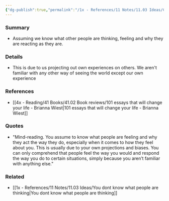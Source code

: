```yaml
---
{"dg-publish":true,"permalink":"/1x - References/11 Notes/11.03 Ideas/Cognitive bias - Mind-reading/","title":"Cognitive bias - Mind-reading","created":"2022-11-14T21:33:34.000+03:00","updated":"2024-02-14T20:18:34.337+03:00"}
---
```



### Summary
- Assuming we know what other people are thinking, feeling and why they are reacting as they are.

### Details
- This is due to us projecting out own experiences on others. We aren't familiar with any other way of seeing the world except our own experience

### References
- [[4x - Reading/41 Books/41.02 Book reviews/101 essays that will change your life - Brianna Wiest\|101 essays that will change your life - Brianna Wiest]]

### Quotes
- "Mind-reading. You assume to know what people are feeling and why they act the way they do, especially when it comes to how they feel about you. This is usually due to your own projections and biases. You can only comprehend that people feel the way you would and respond the way you do to certain situations, simply because you aren’t familiar with anything else."

### Related
- [[1x - References/11 Notes/11.03 Ideas/You dont know what people are thinking\|You dont know what people are thinking]]
